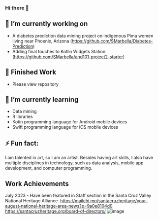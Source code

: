 ### Hi there 👋

## 🔭 I’m currently working on
- A diabetes prediction data mining project on indigenous Pima women living near Phoenix, Arizona (https://github.com/SMarbella/Diabetes-Prediction)
- Adding final touches to Kotlin Widgets Station (https://github.com/SMarbella/and101-project2-starter)

## 📄 Finished Work
- Please view repository

## 🌱 I’m currently learning
- Data mining
- R libraries
- Kotin programming language for Android mobile devices
- Swift programming language for iOS mobile devices

## ⚡ Fun fact:
I am talented in art, so I am an artist. Besides having art skills, I also have multiple disciplines in technology, such as data analysis, mobile app development, and computer programming.

## Work Achievements
July 2023 - Have been featured in Staff section in the Santa Cruz Valley National Heritage Alliance.
https://mailchi.mp/santacruzheritage/your-august-national-heritage-area-news?e=9a0e8104d0
https://santacruzheritage.org/board-of-directors/
![image](https://github.com/SMarbella/SMarbella/assets/92709384/bc8e1258-a1d5-4be9-b563-6fe3848a94f4)

<!--
**SMarbella/SMarbella** is a ✨ _special_ ✨ repository because its `README.md` (this file) appears on your GitHub profile.
Here are some ideas to get you started:

- 🔭 I’m currently working on ...
- 🌱 I’m currently learning ...
- 👯 I’m looking to collaborate on ...
- 🤔 I’m looking for help with ...
- 💬 Ask me about ...
- 📫 How to reach me: ...
- 😄 Pronouns: ...
- ⚡ Fun fact: ...
-->
